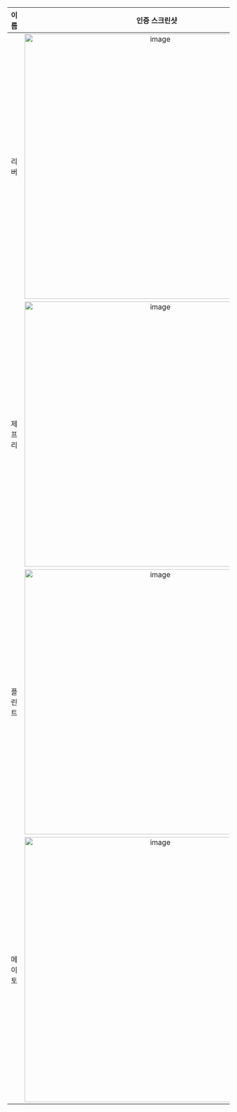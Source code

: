 | **이름** | **인증 스크린샷** |
|:--------:|:-----------------:|
| 리버   | <img width="600" alt="image" src="https://github.com/user-attachments/assets/1f31f6d2-50c9-402b-bcfb-d7569e841588" /> |
| 제프리 | <img width="600" alt="image" src="https://github.com/user-attachments/assets/466c057b-59c8-4366-8445-5f92f55f4d04" /> |
| 플린트 | <img width="600" alt="image" src="https://github.com/user-attachments/assets/b23eb9a7-ef4c-4144-a8b0-ed4a6e33bb1f" /> |
| 메이토 | <img width="600" alt="image" src="https://github.com/user-attachments/assets/b23eb9a7-ef4c-4144-a8b0-ed4a6e33bb1f" /> |

